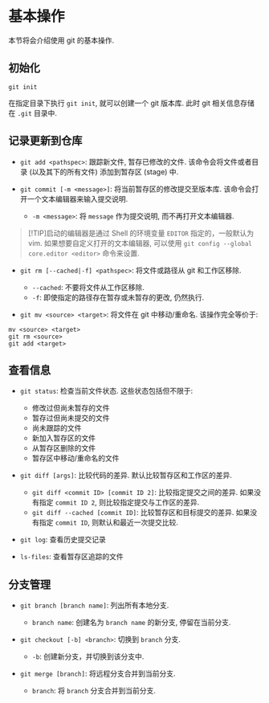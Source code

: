 # 基本操作

本节将会介绍使用 git 的基本操作.

## 初始化

```git
git init
```

在指定目录下执行 `git init`, 就可以创建一个 git 版本库. 
此时 git 相关信息存储在 `.git` 目录中.

## 记录更新到仓库

* `git add <pathspec>`: 跟踪新文件, 暂存已修改的文件.
  该命令会将文件或者目录 (以及其下的所有文件) 添加到暂存区 (stage) 中.
* `git commit [-m <message>]`: 将当前暂存区的修改提交至版本库.
  该命令会打开一个文本编辑器来输入提交说明.

  * `-m <message>`: 将 `message` 作为提交说明, 而不再打开文本编辑器.

> [!TIP]启动的编辑器是通过 Shell 的环境变量 `EDITOR` 指定的，一般默认为 vim.
> 如果想要自定义打开的文本编辑器, 可以使用
> `git config --global core.editor <editor>` 命令来设置.

* `git rm [--cached|-f] <pathspec>`: 将文件或路径从 git 和工作区移除.

  * `--cached`: 不要将文件从工作区移除.
  * `-f`: 即使指定的路径存在暂存或未暂存的更改, 仍然执行.
* `git mv <source> <target>`: 将文件在 git 中移动/重命名.
  该操作完全等价于:

```git
mv <source> <target>
git rm <source>
git add <target>
```

## 查看信息

* `git status`: 检查当前文件状态. 这些状态包括但不限于:

  * 修改过但尚未暂存的文件
  * 暂存过但尚未提交的文件
  * 尚未跟踪的文件
  * 新加入暂存区的文件
  * 从暂存区删除的文件
  * 暂存区中移动/重命名的文件
* `git diff [args]`: 比较代码的差异.
  默认比较暂存区和工作区的差异.

  * `git diff <commit ID> [commit ID 2]`: 比较指定提交之间的差异.
    如果没有指定 `commit ID 2`, 则比较指定提交与工作区的差异.
  * `git diff --cached [commit ID]`: 比较暂存区和目标提交的差异.
    如果没有指定 `commit ID`, 则默认和最近一次提交比较.
* `git log`: 查看历史提交记录
* `ls-files`: 查看暂存区追踪的文件

## 分支管理

* `git branch [branch name]`: 列出所有本地分支.

  * `branch name`: 创建名为 `branch name` 的新分支, 停留在当前分支.
* `git checkout [-b] <branch>`: 切换到 `branch` 分支.

  * `-b`: 创建新分支，并切换到该分支中.
* `git merge [branch]`: 将远程分支合并到当前分支.

  * `branch`: 将 `branch` 分支合并到当前分支.
